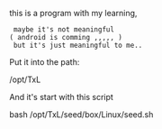 this is a program with my learning,

     maybe it's not meaningful
    ( android is comming ,,,,, )
     but it's just meaningful to me..



Put it into the path:

/opt/TxL


And it's start with this script

bash /opt/TxL/seed/box/Linux/seed.sh
